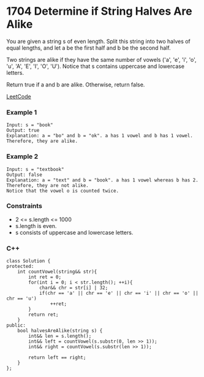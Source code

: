 # 1704 Determine if String Halves Are Alike

You are given a string s of even length. Split this string into two halves of equal lengths, and let a be the first half and b be the second half.

Two strings are alike if they have the same number of vowels ('a', 'e', 'i', 'o', 'u', 'A', 'E', 'I', 'O', 'U'). Notice that s contains uppercase and lowercase letters.

Return true if a and b are alike. Otherwise, return false.
  
[LeetCode](https://leetcode.cn/problems/determine-if-string-halves-are-alike/)

### Example 1

```
Input: s = "book"
Output: true
Explanation: a = "bo" and b = "ok". a has 1 vowel and b has 1 vowel. Therefore, they are alike.
```

### Example 2

```
Input: s = "textbook"
Output: false
Explanation: a = "text" and b = "book". a has 1 vowel whereas b has 2. Therefore, they are not alike.
Notice that the vowel o is counted twice.
```


### Constraints

* 2 <= s.length <= 1000
* s.length is even.
* s consists of uppercase and lowercase letters.

### C++ 

```
class Solution {
protected:
    int countVowel(string&& str){
        int ret = 0;
        for(int i = 0; i < str.length(); ++i){
            char&& chr = str[i] | 32;
            if(chr == 'a' || chr == 'e' || chr == 'i' || chr == 'o' || chr == 'u')
                ++ret;
        }
        return ret;
    }
public:
    bool halvesAreAlike(string s) {
        int&& len = s.length();
        int&& left = countVowel(s.substr(0, len >> 1));
        int&& right = countVowel(s.substr(len >> 1));

        return left == right;
    }
};
```